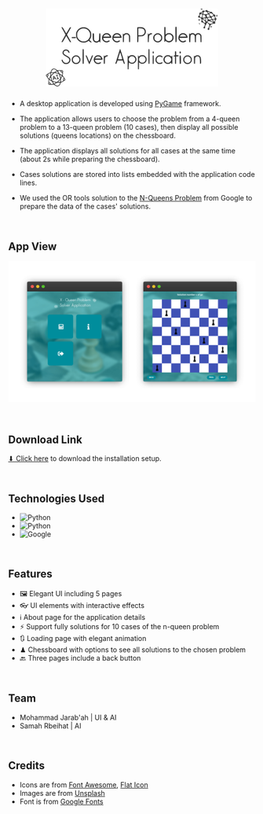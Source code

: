 <h1 align='center'><img src='./images/logo.svg' width='350px'></h1>

* A desktop application is developed using [PyGame](https://www.pygame.org) framework.

* The application allows users to choose the problem from a 4-queen problem to a 13-queen problem (10 cases), then display all possible solutions (queens locations) on the chessboard.

* The application displays all solutions for all cases at the same time (about 2s while preparing the chessboard).

* Cases solutions are stored into lists embedded with the application code lines.

* We used the OR tools solution to the [N-Queens Problem](https://developers.google.com/optimization) from Google to prepare the data of the cases' solutions.

<br>

## App View
<p align='center'><img src='./images/app-view.png'></p>

<br>


## Download Link
<a href='./Installation Setup/X-Queen Problem Solver Application.exe' download>⬇ Click here</a> to download the installation setup.

<br>


## Technologies Used
* ![Python](https://img.shields.io/badge/Python-346b98?style=for-the-badge&logo=python&logoColor=white)
* ![Python](https://img.shields.io/badge/Pygame-00897b?style=for-the-badge&logo=python&logoColor=f7ce46)
* ![Google](https://img.shields.io/badge/OR_Tools-EEEEEE?style=for-the-badge&logo=google&logoColor=#4086f4)

<br>

## Features
* 🖼 Elegant UI including 5 pages
* 👓 UI elements with interactive effects
* ℹ️ About page for the application details
* ⚡ Support fully solutions for 10 cases of the n-queen problem
* 🔃 Loading page with elegant animation
* ♟ Chessboard with options to see all solutions to the chosen problem
* 🔙 Three pages include a back button

<br>

## Team
* Mohammad Jarab'ah | UI & AI
* Samah Rbeihat | AI

<br>

## Credits
* Icons are from [Font Awesome](https://fontawesome.com), [Flat Icon](https://www.flaticon.com)
* Images are from [Unsplash](https://unsplash.com)
* Font is from [Google Fonts](https://fonts.google.com)
